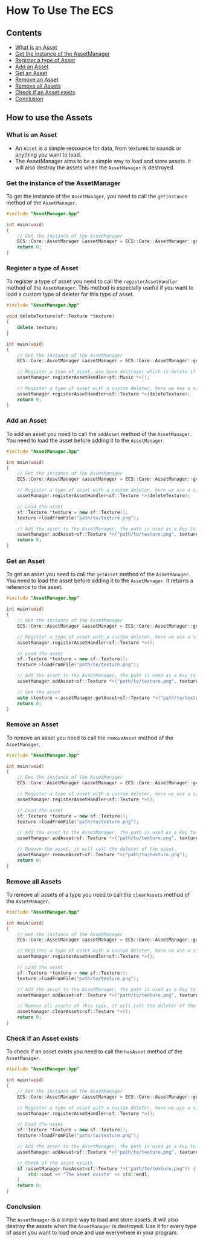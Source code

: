 # How To Use The ECS
## Contents
- [What is an Asset](#what-is-an-asset)
- [Get the instance of the AssetManager](#get-the-instance-of-the-assetmanager)
- [Register a type of Asset](#register-a-type-of-asset)
- [Add an Asset](#add-an-asset)
- [Get an Asset](#get-an-asset)
- [Remove an Asset](#remove-an-asset)
- [Remove all Assets](#remove-all-assets)
- [Check if an Asset exists](#check-if-an-asset-exists)
- [Conclusion](#conclusion)

## How to use the Assets
### What is an Asset
- An `Asset` is a simple ressource for data, from textures to sounds or anything you want to load.
- The AssetManager aims to be a simple way to load and store assets. it will also destroy the assets when the `AssetManager` is destroyed.

### Get the instance of the AssetManager
To get the instance of the `AssetManager`, you need to call the `getInstance` method of the `AssetManager`.
```cpp
#include "AssetManager.hpp"

int main(void)
{
    // Get the instance of the AssetManager
    ECS::Core::AssetManager &assetManager = ECS::Core::AssetManager::getInstance();
    return 0;
}
```

### Register a type of Asset
To register a type of asset you need to call the `registerAssetHandler` method of the `AssetManager`. This method is especially useful if you want to load a custom type of deleter for this type of asset.
```cpp
#include "AssetManager.hpp"

void deleteTexture(sf::Texture *texture)
{
    delete texture;
}

int main(void)
{
    // Get the instance of the AssetManager
    ECS::Core::AssetManager &assetManager = ECS::Core::AssetManager::getInstance();

    // Register a type of asset, use base destroyer which is delete if none is provided.
    assetManager.registerAssetHandler<sf::Music *>();

    // Register a type of asset with a custom deleter, here we use a simple delete but it's our funcionn that is going to be called.
    assetManager.registerAssetHandler<sf::Texture *>(deleteTexture);
    return 0;
}
```

### Add an Asset
To add an asset you need to call the `addAsset` method of the `AssetManager`. You need to load the asset before adding it to the `AssetManager`.
```cpp
#include "AssetManager.hpp"

int main(void)
{
    // Get the instance of the AssetManager
    ECS::Core::AssetManager &assetManager = ECS::Core::AssetManager::getInstance();

    // Register a type of asset with a custom deleter, here we use a simple delete but it's our funcionn that is going to be called.
    assetManager.registerAssetHandler<sf::Texture *>(deleteTexture);

    // Load the asset
    sf::Texture *texture = new sf::Texture();
    texture->loadFromFile("path/to/texture.png");

    // Add the asset to the AssetManager, the path is used as a key to retrieve the asset. You can now use the assetManager.getAsset method to retrieve the asset.
    assetManager.addAsset<sf::Texture *>("path/to/texture.png", texture);
    return 0;
}
```

### Get an Asset
To get an asset you need to call the `getAsset` method of the `AssetManager`. You need to load the asset before adding it to the `AssetManager`. It returns a reference to the asset.
```cpp
#include "AssetManager.hpp"

int main(void)
{
    // Get the instance of the AssetManager
    ECS::Core::AssetManager &assetManager = ECS::Core::AssetManager::getInstance();

    // Register a type of asset with a custom deleter, here we use a simple delete but it's our funcionn that is going to be called.
    assetManager.registerAssetHandler<sf::Texture *>();

    // Load the asset
    sf::Texture *texture = new sf::Texture();
    texture->loadFromFile("path/to/texture.png");

    // Add the asset to the AssetManager, the path is used as a key to retrieve the asset. You can now use the assetManager.getAsset method to retrieve the asset.
    assetManager.addAsset<sf::Texture *>("path/to/texture.png", texture);

    // Get the asset
    auto &texture = assetManager.getAsset<sf::Texture *>("path/to/texture.png");
    return 0;
}
```

### Remove an Asset
To remove an asset you need to call the `removeAsset` method of the `AssetManager`.
```cpp
#include "AssetManager.hpp"

int main(void)
{
    // Get the instance of the AssetManager
    ECS::Core::AssetManager &assetManager = ECS::Core::AssetManager::getInstance();

    // Register a type of asset with a custom deleter, here we use a simple delete but it's our funcionn that is going to be called.
    assetManager.registerAssetHandler<sf::Texture *>();

    // Load the asset
    sf::Texture *texture = new sf::Texture();
    texture->loadFromFile("path/to/texture.png");

    // Add the asset to the AssetManager, the path is used as a key to retrieve the asset. You can now use the assetManager.getAsset method to retrieve the asset.
    assetManager.addAsset<sf::Texture *>("path/to/texture.png", texture);

    // Remove the asset, it will call the deleter of the asset.
    assetManager.removeAsset<sf::Texture *>("path/to/texture.png");
    return 0;
}
```

### Remove all Assets
To remove all assets of a type you need to call the `clearAssets` method of the `AssetManager`.
```cpp
#include "AssetManager.hpp"

int main(void)
{
    // Get the instance of the AssetManager
    ECS::Core::AssetManager &assetManager = ECS::Core::AssetManager::getInstance();

    // Register a type of asset with a custom deleter, here we use a simple delete but it's our funcionn that is going to be called.
    assetManager.registerAssetHandler<sf::Texture *>();

    // Load the asset
    sf::Texture *texture = new sf::Texture();
    texture->loadFromFile("path/to/texture.png");

    // Add the asset to the AssetManager, the path is used as a key to retrieve the asset. You can now use the assetManager.getAsset method to retrieve the asset.
    assetManager.addAsset<sf::Texture *>("path/to/texture.png", texture);

    // Remove all assets of this type, it will call the deleter of the asset.
    assetManager.clearAssets<sf::Texture *>();
    return 0;
}
```

### Check if an Asset exists
To check if an asset exists you need to call the `hasAsset` method of the `AssetManager`.
```cpp
#include "AssetManager.hpp"

int main(void)
{
    // Get the instance of the AssetManager
    ECS::Core::AssetManager &assetManager = ECS::Core::AssetManager::getInstance();

    // Register a type of asset with a custom deleter, here we use a simple delete but it's our funcionn that is going to be called.
    assetManager.registerAssetHandler<sf::Texture *>();

    // Load the asset
    sf::Texture *texture = new sf::Texture();
    texture->loadFromFile("path/to/texture.png");

    // Add the asset to the AssetManager, the path is used as a key to retrieve the asset. You can now use the assetManager.getAsset method to retrieve the asset.
    assetManager.addAsset<sf::Texture *>("path/to/texture.png", texture);

    // Check if the asset exists
    if (assetManager.hasAsset<sf::Texture *>("path/to/texture.png")) {
        std::cout << "The asset exists" << std::endl;
    }
    return 0;
}
```

### Conclusion
The `AssetManager` is a simple way to load and store assets. It will also destroy the assets when the `AssetManager` is destroyed.
Use it for every type of asset you want to load once and use everywhere in your program.

